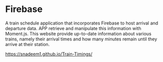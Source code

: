 # Firebase

A train schedule application that incorporates Firebase to host arrival and departure data. APP retrieve and manipulate this information with Moment.js. This website provide up-to-date information about various trains, namely their arrival times and how many minutes remain until they arrive at their station.

https://snadeem1.github.io/Train-Timings/

